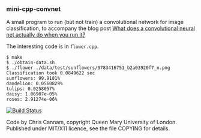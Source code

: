 
### mini-cpp-convnet

A small program to run (but not train) a convolutional network for
image classification, to accompany the blog post [What does a
convolutional neural net actually do when you run
it?](https://thebreakfastpost.com/2018/04/18/what-does-a-convolutional-neural-net-actually-do-when-you-run-it/)

The interesting code is in `flower.cpp`.

```
$ make
$ ./obtain-data.sh
$ ./flower ./data/test/sunflowers/9783416751_b2a03920f7_n.png 
Classification took 0.0849622 sec
sunflowers: 99.9181%
dandelion: 0.0560829%
tulips: 0.0258057%
daisy: 1.06907e-05%
roses: 2.91274e-06%
```

[![Build Status](https://travis-ci.org/cannam/mini-cpp-convnet.svg?branch=master)](https://travis-ci.org/cannam/mini-cpp-convnet)

Code by Chris Cannam, copyright Queen Mary University of
London. Published under MIT/X11 licence, see the file COPYING for
details.

